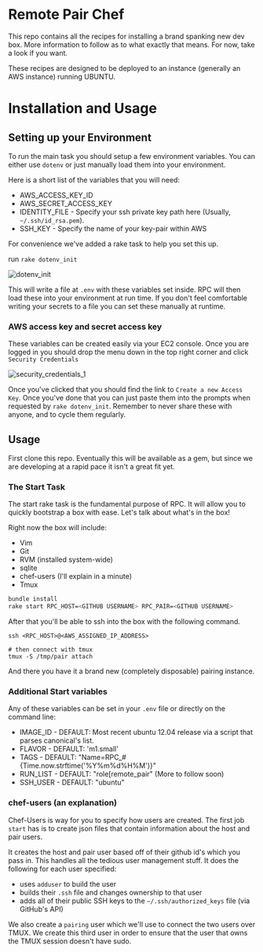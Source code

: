 # Remote Pair Chef

This repo contains all the recipes for installing a brand spanking new dev box.  More information to follow as to what exactly that means.  For now, take a look if you want.

These recipes are designed to be deployed to an instance (generally an AWS instance) running UBUNTU.

# Installation and Usage


## Setting up your Environment

To run the main task you should setup a few environment variables. You can either use `dotenv` or just manually load them into your environment.

Here is a short list of the variables that you will need:

* AWS_ACCESS_KEY_ID
* AWS_SECRET_ACCESS_KEY
* IDENTITY_FILE - Specify your ssh private key path here (Usually, `~/.ssh/id_rsa.pem`).
* SSH_KEY - Specify the name of your key-pair within AWS

For convenience we've added a rake task to help you set this up.

run `rake dotenv_init`

![dotenv_init](http://i.imgur.com/V75DCqF.png)

This will write a file at `.env` with these variables set inside.  RPC will then load these into your environment at run time.  If you don't feel comfortable writing your secrets to a file you can set these manually at runtime.  

### AWS access key and secret access key

These variables can be created easily via your EC2 console.  Once you are logged in you should drop the menu down in the top right corner and click `Security Credentials`

![security_credentials_1](http://i.imgur.com/UNVJGxm.png)

Once you've clicked that you should find the link to `Create a new Access Key`.  Once you've done that you can just paste them into the prompts when requested by `rake dotenv_init`.  Remember to never share these with anyone, and to cycle them regularly.


## Usage

First clone this repo.  Eventually this will be available as a gem, but since we are developing at a rapid pace it isn't a great fit yet.

### The Start Task

The start rake task is the fundamental purpose of RPC.  It will allow you to quickly bootstrap a box with ease.  Let's talk about what's in the box!

Right now the box will include:

* Vim
* Git
* RVM (installed system-wide)
* sqlite
* chef-users (I'll explain in a minute)
* Tmux

```sh
bundle install
rake start RPC_HOST=<GITHUB USERNAME> RPC_PAIR=<GITHUB USERNAME>
```

After that you'll be able to ssh into the box with the following command. 

```
ssh <RPC_HOST>@<AWS_ASSIGNED_IP_ADDRESS>

# then connect with tmux
tmux -S /tmp/pair attach
```

And there you have it a brand new (completely disposable) pairing instance.

### Additional Start variables

Any of these variables can be set in your `.env` file or directly on the command line:

* IMAGE_ID - DEFAULT: Most recent ubuntu 12.04 release via a script that parses canonical's list.
* FLAVOR   - DEFAULT: 'm1.small'
* TAGS     - DEFAULT: "Name=RPC\_#{Time.now.strftime('%Y%m%d%H%M')}"
* RUN_LIST - DEFAULT: "role[remote_pair"  (More to follow soon) 
* SSH_USER - DEFAULT: "ubuntu"

### chef-users (an explanation) 

Chef-Users is way for you to specify how users are created.  The first job `start` has is to create json files that contain information about the host and pair users.  

It creates the host and pair user based off of their github id's which you pass in.  This handles all the tedious user management stuff.  It does the following for each user specified:

* uses `adduser` to build the user
* builds their `.ssh` file and changes ownership to that user
* adds all of their public SSH keys to the `~/.ssh/authorized_keys` file (via GitHub's API)

We also create a `pairing` user which we'll use to connect the two users over TMUX.  We create this third user in order to ensure that the user that owns the TMUX session doesn't have sudo.

